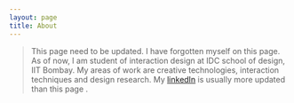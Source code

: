 ```yaml
---
layout: page
title: About
---
```


> This page need to be updated. I have forgotten myself on this page. As of now, I am student of interaction design at IDC school of design, IIT Bombay. My areas of work are creative technologies, interaction techniques and design research. My [linkedIn](https://www.linkedin.com/in/rohit7gupta/) is usually more updated than this page .


